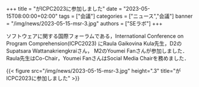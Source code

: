 +++
title = "がICPC2023に参加しました"
date = "2023-05-15T08:00:00+02:00"
tags = ["会議"]
categories = ["ニュース","会議"]
banner = "/img/news/2023-05-15-msr-3.jpg"
authors = ["SEラボ"]
+++

ソフトウェアに関する国際フォーラムである，International Conference on Program Comprehension(ICPC2023)
にRaula Gaikovina Kula先生，D2のSupatsara Wattanakriengkraiさん，
M2のYoumei Fanさんが参加しました．Raula先生はCo-Chair，Youmei FanさんはSocial Media Chairを務めました．

{{< figure src="/img/news/2023-05-15-msr-3.jpg" height=".3" title="がICPC2023に参加しました" >}}